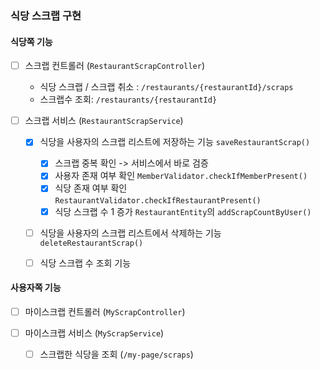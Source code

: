 ### 식당 스크랩 구현

#### 식당쪽 기능

- [ ] 스크랩 컨트롤러 (`RestaurantScrapController`)

   - 식당 스크랩 / 스크랩 취소 : `/restaurants/{restaurantId}/scraps` 
   - 스크랩수 조회: `/restaurants/{restaurantId}`


- [ ] 스크랩 서비스 (`RestaurantScrapService`)

    - [x] 식당을 사용자의 스크랩 리스트에 저장하는 기능 `saveRestaurantScrap()`
  
       - [x] 스크랩 중복 확인 -> 서비스에서 바로 검증
       - [x] 사용자 존재 여부 확인 `MemberValidator.checkIfMemberPresent()`
       - [x] 식당 존재 여부 확인 `RestaurantValidator.checkIfRestaurantPresent()`
       - [x] 식당 스크랩 수 1 증가 `RestaurantEntity`의 `addScrapCountByUser()`

    - [ ] 식당을 사용자의 스크랩 리스트에서 삭제하는 기능 `deleteRestaurantScrap()`

    - [ ] 식당 스크랩 수 조회 기능


#### 사용자쪽 기능 

- [ ] 마이스크랩 컨트롤러 (`MyScrapController`)
- [ ] 마이스크랩 서비스 (`MyScrapService`)

   - [ ] 스크랩한 식당을 조회 (`/my-page/scraps`)